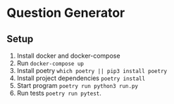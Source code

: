 # Question Generator

## Setup
1. Install docker and docker-compose
2. Run `docker-compose up`
3. Install poetry `which poetry || pip3 install poetry`
4. Install project dependencies `poetry install`
5. Start program `poetry run python3 run.py`
7. Run tests `poetry run pytest`.
